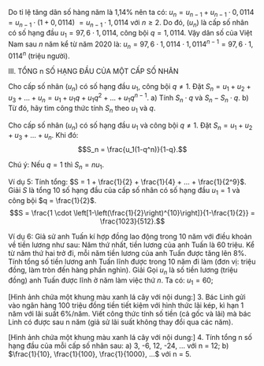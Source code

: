 Do tỉ lệ tăng dân số hàng năm là 1,14% nên ta có:
$u_n = u_{n-1} + u_{n-1} \cdot 0,0114 = u_{n-1} \cdot (1 + 0,0114)$
$= u_{n-1} \cdot 1,0114$ với $n \geq 2$.
Do đó, $(u_n)$ là cấp số nhân có số hạng đầu
$u_1 = 97,6 \cdot 1,0114$, công bội $q = 1,0114$.
Vậy dân số của Việt Nam sau $n$ năm kể từ năm 2020 là:
$u_n = 97,6 \cdot 1,0114 \cdot 1,0114^{n-1} = 97,6 \cdot 1,0114^n$ (triệu người).

III. TỔNG n SỐ HẠNG ĐẦU CỦA MỘT CẤP SỐ NHÂN

Cho cấp số nhân $(u_n)$ có số hạng đầu $u_1$, công bội $q \neq 1$.
Đặt $S_n = u_1 + u_2 + u_3 + ... + u_n = u_1 + u_1q + u_1q^2 + ... + u_1q^{n-1}$.
a) Tính $S_n \cdot q$ và $S_n - S_n \cdot q$.
b) Từ đó, hãy tìm công thức tính $S_n$ theo $u_1$ và $q$.

Cho cấp số nhân $(u_n)$ có số hạng đầu $u_1$ và công bội $q \neq 1$.
Đặt $S_n = u_1 + u_2 + u_3 + ... + u_n$. Khi đó:
$$S_n = \frac{u_1(1-q^n)}{1-q}.$$

Chú ý: Nếu $q = 1$ thì $S_n = nu_1$.

Ví dụ 5: Tính tổng: $S = 1 + \frac{1}{2} + \frac{1}{4} + ... + \frac{1}{2^9}$.
Giải
$S$ là tổng 10 số hạng đầu của cấp số nhân có
số hạng đầu $u_1 = 1$ và công bội $q = \frac{1}{2}$.
$$S = \frac{1 \cdot \left[1-\left(\frac{1}{2}\right)^{10}\right]}{1-\frac{1}{2}} = \frac{1023}{512}.$$

Ví dụ 6: Giả sử anh Tuấn kí hợp đồng lao động trong 10 năm với điều khoản về tiền lương như sau: Năm thứ nhất, tiền lương của anh Tuấn là 60 triệu. Kể từ năm thứ hai trở đi, mỗi năm tiền lương của anh Tuấn được tăng lên 8%. Tính tổng số tiền lương anh Tuấn lĩnh được trong 10 năm đi làm (đơn vị: triệu đồng, làm tròn đến hàng phần nghìn).
Giải
Gọi $u_n$ là số tiền lương (triệu đồng) anh Tuấn được lĩnh ở năm làm việc thứ $n$.
Ta có: $u_1 = 60$;

[Hình ảnh chứa một khung màu xanh lá cây với nội dung:]
3. Bác Linh gửi vào ngân hàng 100 triệu đồng tiền tiết kiệm với hình thức lãi kép, kì hạn 1 năm với lãi suất 6%/năm. Viết công thức tính số tiền (cả gốc và lãi) mà bác Linh có được sau n năm (giả sử lãi suất không thay đổi qua các năm).

[Hình ảnh chứa một khung màu xanh lá cây với nội dung:]
4. Tính tổng n số hạng đầu của mỗi cấp số nhân sau:
a) 3, -6, 12, -24, ... với n = 12;
b) $\frac{1}{10}, \frac{1}{100}, \frac{1}{1000}, ...$ với n = 5.